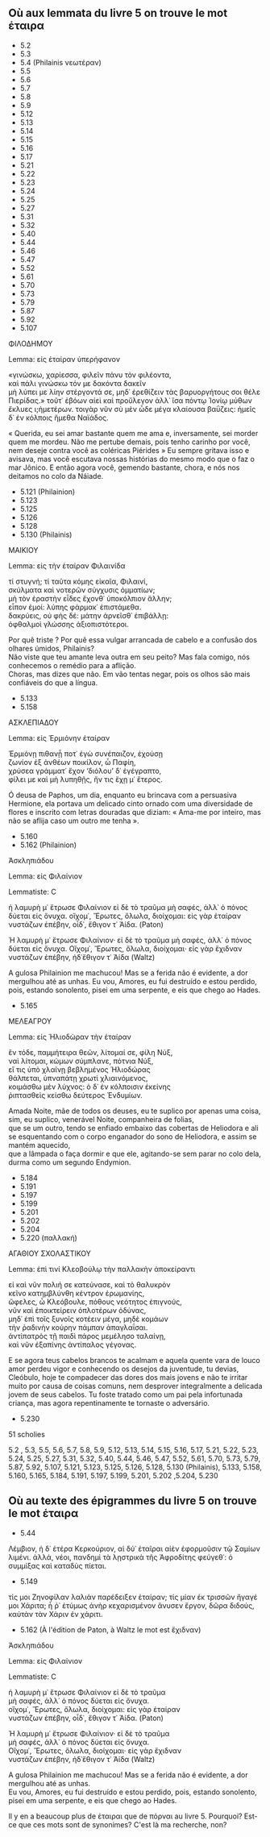 ## Où aux lemmata du livre 5 on trouve le mot ἑταιρα
- 5.2 
- 5.3
- 5.4 (Philainis νεωτέραν)
- 5.5
- 5.6
- 5.7
- 5.8
- 5.9
- 5.12
- 5.13
- 5.14
- 5.15
- 5.16
- 5.17
- 5.21
- 5.22
- 5.23
- 5.24
- 5.25
- 5.27
- 5.31
- 5.32
- 5.40
- 5.44
- 5.46
- 5.47
- 5.52
- 5.61
- 5.70
- 5.73
- 5.79
- 5.87
- 5.92
- 5.107  

ΦΙΛΟΔΗΜΟΥ  

Lemma: εἰς ἑταίραν ὑπερήφανον  

«γινώσκω, χαρίεσσα, φιλεῖν πάνυ τὸν φιλέοντα,  
καὶ πάλι γινώσκω τόν με δακόντα δακεῖν  
μὴ λύπει με λίην στέργοντά σε, μηδ᾽ ἐρεθίζειν
τὰς βαρυοργήτους σοι θέλε Πιερίδας.»
τοῦτ᾽ ἐβόων αἰεὶ καὶ προὔλεγον ἀλλ᾽ ἴσα πόντῳ
Ἰονίῳ μύθων ἔκλυες ι;ἡμετέρων.
τοιγὰρ νῦν σὺ μὲν ὧδε μέγα κλαίουσα βαΰζεις:
ἡμεῖς δ᾽ ἐν κόλποις ἥμεθα Ναϊάδος. 

« Querida, eu sei amar bastante quem me ama e, inversamente, sei morder quem me mordeu.
Não me pertube demais, pois tenho carinho por você, nem deseje contra você as coléricas Piérides »
Eu sempre gritava isso e avisava, mas você escutava nossas histórias do mesmo modo que o faz o mar Jônico.
E então agora você, gemendo bastante, chora, e nós nos deitamos no colo da Náiade. 

- 5.121 (Philainion)
- 5.123
- 5.125
- 5.126
- 5.128
- 5.130 (Philainis)  

ΜΑΙΚΙΟΥ

Lemma: εἰς τὴν ἑταίραν Φιλαινίδα

τί στυγνή; τί ταῦτα κόμης εἰκαῖα, Φιλαινί,  
σκύλματα καὶ νοτερῶν σύγχυσις ὀμματίων;  
μὴ τὸν ἐραστὴν εἶδες ἔχονθ᾽ ὑποκόλπιον ἄλλην;  
εἶπον ἐμοί: λύπης φάρμακ᾽ ἐπιστάμεθα.  
δακρύεις, οὐ φὴς δέ: μάτην ἀρνεῖσθ᾽ ἐπιβάλλῃ:  
ὀφθαλμοὶ γλώσσης ἀξιοπιστότεροι.  

Por quê triste ? Por quê essa vulgar arrancada de cabelo e a confusão dos olhares úmidos, Philainis?  
Não viste que teu amante leva outra em seu peito? Mas fala comigo, nós conhecemos o remédio para a aflição.  
Choras, mas dizes que não. Em vão tentas negar, pois os olhos são mais confiáveis do que a língua.  

- 5.133
- 5.158

ΑΣΚΛΕΠΙΑΔΟΥ

Lemma: εἰς Ἑρμιόνην ἑταίραν

Ἑρμιόνῃ πιθανᾖ ποτ᾽ ἐγὼ συνέπαιζον, ἐχούσῃ  
ζωνίον ἐξ ἀνθέων ποικίλον, ὦ Παφίη,  
χρύσεα γράμματ᾽ ἔχον ‘διόλου’ δ᾽ ἐγέγραπτο,  
φίλει με καὶ μὴ λυπηθῇς, ἤν τις ἔχῃ μ᾽ ἕτερος.  

Ó deusa de Paphos, um dia, enquanto eu brincava com a persuasiva Hermione, ela portava um delicado cinto ornado com uma   diversidade de flores e inscrito com letras douradas que diziam: « Ama-me por inteiro, mas não se aflija caso um outro me tenha ». 

- 5.160
- 5.162 (Philainion)

Ἀσκληπιάδου

Lemma: εἰς Φιλαίνιον

Lemmatiste: C

ἡ λαμυρὴ μ᾽ ἔτρωσε Φιλαίνιον εἰ δὲ τὸ τραῦμα
μὴ σαφές, ἀλλ᾽ ὁ πόνος δύεται εἰς ὄνυχα.
οἴχομ᾽, Ἔρωτες, ὄλωλα, διοίχομαι: εἰς γὰρ ἑταίραν
νυστάζων ἐπέβην, οἶδ᾽, ἔθιγον τ᾽ Ἀίδα. (Paton)

Ἡ λαμυρὴ μ᾽ ἔτρωσε Φιλαίνιον· εἰ δὲ τὸ τραῦμα
μὴ σαφές, ἀλλ᾽ ὁ πόνος δύεται εἰς ὄνυχα.
Οἴχομ᾽, Ἔρωτες, ὄλωλα, διοίχομαι· εἰς γὰρ ἔχιδναν
νυστάζων ἐπέβην, ἠδ᾽ἔθιγον τ᾽ Ἀίδα (Waltz)

A gulosa Philainion me machucou! Mas se a ferida não é evidente, a dor mergulhou até as unhas.
Eu vou, Amores, eu fui destruído e estou perdido, pois, estando sonolento, pisei em uma serpente, e eis que chego ao Hades.

- 5.165

ΜΕΛΕΑΓΡΟΥ

Lemma: εἰς Ἡλιοδώραν τὴν ἑταίραν

ἓν τόδε, παμμήτειρα θεῶν, λίτομαί σε, φίλη Νύξ,  
ναὶ λίτομαι, κώμων σύμπλανε, πότνια Νύξ,  
εἴ τις ὑπὸ χλαίνῃ βεβλημένος Ἡλιοδώρας  
θάλπεται, ὑπναπάτῃ χρωτὶ χλιαινόμενος,  
κοιμάσθω μὲν λύχνος: ὁ δ᾽ ἐν κόλποισιν ἐκείνης  
ῥιπτασθεὶς κείσθω δεύτερος Ἐνδυμίων.   

Amada Noite, mãe de todos os deuses, eu te suplico por apenas uma coisa, sim, eu suplico, venerável Noite, companheira de folias,  
que se um outro, tendo se enfiado embaixo das cobertas de Heliodora e ali se esquentando com o corpo enganador do sono de Heliodora, e assim se mantém aquecido,   
que a lâmpada o faça dormir e que ele, agitando-se sem parar no colo dela, durma como um segundo Endymion.  

- 5.184
- 5.191
- 5.197
- 5.199
- 5.201
- 5.202
- 5.204
- 5.220 (παλλακή)

ΑΓΑΘΙΟΥ ΣΧΟΛΑΣΤΙΚΟΥ

Lemma: ἐπὶ τινί Κλεοβούλῳ τὴν παλλακὴν ἀποκείραντι

εἰ καὶ νῦν πολιή σε κατεύνασε, καὶ τὸ θαλυκρὸν  
κεῖνο κατημβλύνθη κέντρον ἐρωμανίης,  
ὤφελες, ὦ Κλεόβουλε, πόθους νεότητος ἐπιγνούς,  
νῦν καὶ ἐποικτείρειν ὁπλοτέρων ὀδύνας,  
μηδ᾽ ἐπὶ τοῖς ξυνοῖς κοτέειν μέγα, μηδὲ κομάων  
τὴν ῥαδινὴν κούρην πάμπαν ἀπαγλαΐσαι.  
ἀντὶπατρὸς τῇ παιδὶ πάρος μεμέλησο ταλαίνῃ,  
καὶ νῦν ἐξαπίνης ἀντίπαλος γέγονας.   

E se agora teus cabelos brancos te acalmam e aquela quente vara de louco amor perdeu vigor 
e conhecendo os desejos da juventude, tu devias, Cleóbulo, hoje te compadecer das dores dos mais jovens
e não te irritar muito por causa de coisas comuns, nem desprover integralmente a delicada jovem de seus cabelos.
Tu foste tratado como um pai pela infortunada criança, mas agora repentinamente te tornaste o adversário.

- 5.230


51 scholies

5.2 , 5.3, 5.5, 5.6, 5.7, 5.8, 5.9, 5.12, 5.13, 5.14, 5.15, 5.16, 5.17, 5.21, 5.22, 5.23, 5.24, 5.25, 5.27, 5.31, 5.32, 5.40, 5.44, 5.46, 5.47, 5.52, 5.61, 5.70, 5.73, 5.79, 5.87, 5.92, 5.107, 5.121, 5.123, 5.125, 5.126, 5.128, 5.130 (Philainis), 5.133, 5.158, 5.160, 5.165, 5.184, 5.191, 5.197, 5.199, 5.201, 5.202 ,5.204, 5.230

## Où au texte des épigrammes du livre 5 on trouve le mot ἑταιρα
- 5.44 

Λέμβιον, ἡ δ᾽ ἑτέρα Κερκούριον, αἱ δύ᾽ ἑταῖραι
αἰὲν ἐφορμοῦσιν τῷ Σαμίων λιμένι.
ἀλλά, νέοι, πανδημὶ τὰ λῃστρικὰ τῆς Ἀφροδίτης
φεύγεθ᾽: ὁ συμμίξας καὶ καταδὺς πίεται.


- 5.149 

τίς μοι Ζηνοφίλαν λαλιὰν παρέδειξεν ἑταίραν;
τίς μίαν ἐκ τρισσῶν ἤγαγέ μοι Χάριτα;
ἦ ῥ᾽ ἐτύμως ἁνὴρ κεχαρισμένον ἄνυσεν ἔργον,
δῶρα διδούς, καὐτὰν τὰν Χάριν ἐν χάριτι. 

- 5.162 (À l'édition de Paton, à Waltz le mot est ἔχιδναν)

Ἀσκληπιάδου

Lemma: εἰς Φιλαίνιον

Lemmatiste: C

ἡ λαμυρὴ μ᾽ ἔτρωσε Φιλαίνιον εἰ δὲ τὸ τραῦμα  
μὴ σαφές, ἀλλ᾽ ὁ πόνος δύεται εἰς ὄνυχα.  
οἴχομ᾽, Ἔρωτες, ὄλωλα, διοίχομαι: εἰς γὰρ ἑταίραν  
νυστάζων ἐπέβην, οἶδ᾽, ἔθιγον τ᾽ Ἀίδα. (Paton)  

Ἡ λαμυρὴ μ᾽ ἔτρωσε Φιλαίνιον· εἰ δὲ τὸ τραῦμα  
μὴ σαφές, ἀλλ᾽ ὁ πόνος δύεται εἰς ὄνυχα.  
Οἴχομ᾽, Ἔρωτες, ὄλωλα, διοίχομαι· εἰς γὰρ ἔχιδναν  
νυστάζων ἐπέβην, ἠδ᾽ἔθιγον τ᾽ Ἀίδα (Waltz)  

A gulosa Philainion me machucou! Mas se a ferida não é evidente, a dor mergulhou até as unhas.  
Eu vou, Amores, eu fui destruído e estou perdido, pois, estando sonolento, pisei em uma serpente, e eis que chego ao Hades.

Il y en a beaucoup plus de ἑταιραι que de πόρναι au livre 5. Pourquoi? Est-ce que ces mots sont de synonimes? C'est là ma recherche, non?
